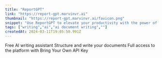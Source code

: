```yaml
---
title: "ReportGPT"
link: "https://report-gpt.marvinvr.ai"
thumbnail: "https://report-gpt.marvinvr.ai/favicon.png"
snippet: "Use ReportGPT to elevate your productivity with the power of AI and experience the seamless creation of documents."
tags: ["writing","ai","ai document writing",""]
createdAt: 2024-03-11T19:05:50.991Z
---
```

Free AI writing assistant
Structure and write your documents
Full access to the platform with Bring Your Own API Key
